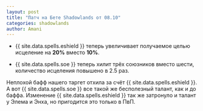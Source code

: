 ```yaml
---	
layout: post	
title: "Патч на Бете Shadowlands от 08.10"	
categories: shadowlands 	
author: Amani	
---	
```

* {{ site.data.spells.eshield }} теперь увеличивает получаемое целью исцеление на **20%** вместо **10%**.	

* {{ site.data.spells.soe }} теперь хилит трёх союзников вместо шести, количество исцеления повышено в 2.5 раз.	

Неплохой бафф нашего таргет отхила за счёт {{ site.data.spells.eshield }}. А вот {{ site.data.spells.soe }} все такой же бесполезный талант, как и до баффа. Изменение {{ site.data.spells.eshield }} так же затронуло и талант у Элема и Энха, но пригодится это только в ПвП.
